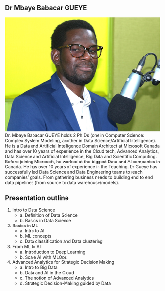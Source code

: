 ## Dr Mbaye Babacar GUEYE

![Dr Mbaye Babacar ](img/mbaye.png)
Dr. Mbaye Babacar GUEYE holds 2 Ph.Ds (one in Computer Science: Complex System Modeling, another in Data Science/Artificial Intelligence).
He is a Data and Artificial Intelligence Domain Architect at Microsoft Canada and has over 10 years of experience in the Cloud tech, Advanced Analytics, Data Science and Artificial Intelligence, Big Data and Scientific Computing.
Before joining Microsoft, he worked at the biggest Data and AI companies in Canada. He has over 10 years of experience in the Teaching. Dr Gueye has successfully led Data Science and Data Engineering teams to reach companies’ goals. From gathering business needs to building end to end data pipelines (from source to data warehouse/models). 


## Presentation outline
1. Intro to Data Science
    - a. Definition of Data Science
    - b. Basics in Data Science
2. Basics in ML
    - a. Intro to AI
    - b. ML concepts
    - c. Data classification and Data clustering
3. From ML to AI
    - a. Introduction to Deep Learning
    - b. Scale AI with MLOps
4. Advanced Analytics for Strategic Decision Making
    - a. Intro to Big Data
    - b. Data and AI in the Cloud
    - c. The notion of Advanced Analytics
    - d. Strategic Decision-Making guided by Data